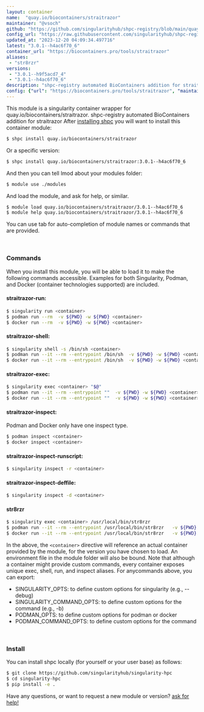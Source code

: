 ```yaml
---
layout: container
name:  "quay.io/biocontainers/straitrazor"
maintainer: "@vsoch"
github: "https://github.com/singularityhub/shpc-registry/blob/main/quay.io/biocontainers/straitrazor/container.yaml"
config_url: "https://raw.githubusercontent.com/singularityhub/shpc-registry/main/quay.io/biocontainers/straitrazor/container.yaml"
updated_at: "2023-12-20 04:09:34.497716"
latest: "3.0.1--h4ac6f70_6"
container_url: "https://biocontainers.pro/tools/straitrazor"
aliases:
 - "str8rzr"
versions:
 - "3.0.1--h9f5acd7_4"
 - "3.0.1--h4ac6f70_6"
description: "shpc-registry automated BioContainers addition for straitrazor"
config: {"url": "https://biocontainers.pro/tools/straitrazor", "maintainer": "@vsoch", "description": "shpc-registry automated BioContainers addition for straitrazor", "latest": {"3.0.1--h4ac6f70_6": "sha256:bb0bb0479c18127414e44f8124531875932a31238279b33baaabb063ff0b097e"}, "tags": {"3.0.1--h9f5acd7_4": "sha256:5b33438bf941d1b8a2d963f1b04342c398d72543c467fdde8aaf8b6f8d41b7f5", "3.0.1--h4ac6f70_6": "sha256:bb0bb0479c18127414e44f8124531875932a31238279b33baaabb063ff0b097e"}, "docker": "quay.io/biocontainers/straitrazor", "aliases": {"str8rzr": "/usr/local/bin/str8rzr"}}
---
```


This module is a singularity container wrapper for quay.io/biocontainers/straitrazor.
shpc-registry automated BioContainers addition for straitrazor
After [installing shpc](#install) you will want to install this container module:


```bash
$ shpc install quay.io/biocontainers/straitrazor
```

Or a specific version:

```bash
$ shpc install quay.io/biocontainers/straitrazor:3.0.1--h4ac6f70_6
```

And then you can tell lmod about your modules folder:

```bash
$ module use ./modules
```

And load the module, and ask for help, or similar.

```bash
$ module load quay.io/biocontainers/straitrazor/3.0.1--h4ac6f70_6
$ module help quay.io/biocontainers/straitrazor/3.0.1--h4ac6f70_6
```

You can use tab for auto-completion of module names or commands that are provided.

<br>

### Commands

When you install this module, you will be able to load it to make the following commands accessible.
Examples for both Singularity, Podman, and Docker (container technologies supported) are included.

#### straitrazor-run:

```bash
$ singularity run <container>
$ podman run --rm  -v ${PWD} -w ${PWD} <container>
$ docker run --rm  -v ${PWD} -w ${PWD} <container>
```

#### straitrazor-shell:

```bash
$ singularity shell -s /bin/sh <container>
$ podman run --it --rm --entrypoint /bin/sh  -v ${PWD} -w ${PWD} <container>
$ docker run --it --rm --entrypoint /bin/sh  -v ${PWD} -w ${PWD} <container>
```

#### straitrazor-exec:

```bash
$ singularity exec <container> "$@"
$ podman run --it --rm --entrypoint ""  -v ${PWD} -w ${PWD} <container> "$@"
$ docker run --it --rm --entrypoint ""  -v ${PWD} -w ${PWD} <container> "$@"
```

#### straitrazor-inspect:

Podman and Docker only have one inspect type.

```bash
$ podman inspect <container>
$ docker inspect <container>
```

#### straitrazor-inspect-runscript:

```bash
$ singularity inspect -r <container>
```

#### straitrazor-inspect-deffile:

```bash
$ singularity inspect -d <container>
```


#### str8rzr

```bash
$ singularity exec <container> /usr/local/bin/str8rzr
$ podman run --it --rm --entrypoint /usr/local/bin/str8rzr   -v ${PWD} -w ${PWD} <container> -c " $@"
$ docker run --it --rm --entrypoint /usr/local/bin/str8rzr   -v ${PWD} -w ${PWD} <container> -c " $@"
```



In the above, the `<container>` directive will reference an actual container provided
by the module, for the version you have chosen to load. An environment file in the
module folder will also be bound. Note that although a container
might provide custom commands, every container exposes unique exec, shell, run, and
inspect aliases. For anycommands above, you can export:

 - SINGULARITY_OPTS: to define custom options for singularity (e.g., --debug)
 - SINGULARITY_COMMAND_OPTS: to define custom options for the command (e.g., -b)
 - PODMAN_OPTS: to define custom options for podman or docker
 - PODMAN_COMMAND_OPTS: to define custom options for the command

<br>

### Install

You can install shpc locally (for yourself or your user base) as follows:

```bash
$ git clone https://github.com/singularityhub/singularity-hpc
$ cd singularity-hpc
$ pip install -e .
```

Have any questions, or want to request a new module or version? [ask for help!](https://github.com/singularityhub/singularity-hpc/issues)